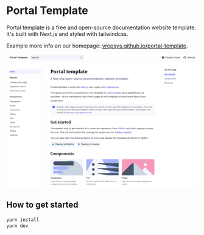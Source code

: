 # Portal Template

Portal template is a free and open-source documentation website template. It's built with Next.js and styled with tailwindcss.

Example more info on our homepage: [vrepsys.github.io/portal-template](https://vrepsys.github.io/portal-template).

![A screenshot of portal template homepage](https://github.com/vrepsys/portal-template/blob/main/screenshots/screenshot.png)

## How to get started

```
yarn install
yarn dev
```
